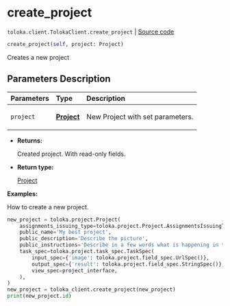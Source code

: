 # create_project
`toloka.client.TolokaClient.create_project` | [Source code](https://github.com/Toloka/toloka-kit/blob/v1.0.2/src/client/__init__.py#L1018)

```python
create_project(self, project: Project)
```

Creates a new project

## Parameters Description

| Parameters | Type | Description |
| :----------| :----| :-----------|
`project`|**[Project](toloka.client.project.Project.md)**|<p>New Project with set parameters.</p>

* **Returns:**

  Created project. With read-only fields.

* **Return type:**

  [Project](toloka.client.project.Project.md)

**Examples:**

How to create a new project.

```python
new_project = toloka.project.Project(
    assignments_issuing_type=toloka.project.Project.AssignmentsIssuingType.AUTOMATED,
    public_name='My best project',
    public_description='Describe the picture',
    public_instructions='Describe in a few words what is happening in the image.',
    task_spec=toloka.project.task_spec.TaskSpec(
        input_spec={'image': toloka.project.field_spec.UrlSpec()},
        output_spec={'result': toloka.project.field_spec.StringSpec()},
        view_spec=project_interface,
    ),
)
new_project = toloka_client.create_project(new_project)
print(new_project.id)
```
